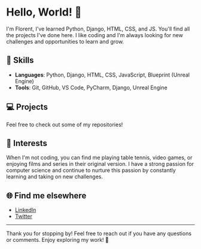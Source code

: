 # Hello, World! 👋

I'm Florent, I've learned Python, Django, HTML, CSS, and JS. You'll find all the projects I've done here. I like coding and I'm always looking for new challenges and opportunities to learn and grow.

## 🚀 Skills

- **Languages**: Python, Django, HTML, CSS, JavaScript, Blueprint (Unreal Engine)
- **Tools**: Git, GitHub, VS Code, PyCharm, Django, Unreal Engine

## 💻 Projects

Feel free to check out some of my repositories!

## 🎯 Interests

When I'm not coding, you can find me playing table tennis, video games, or enjoying films and series in their original version. I have a strong passion for computer science and continue to nurture this passion by constantly learning and taking on new challenges.

## 🌐 Find me elsewhere

- [LinkedIn](https://www.linkedin.com/in/florent-spring-32035914b/)
- [Twitter](https://twitter.com/majestic_sj12)

---

Thank you for stopping by! Feel free to reach out if you have any questions or comments. Enjoy exploring my work! 👀
